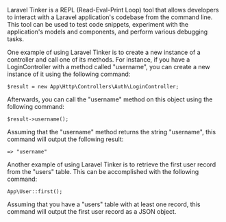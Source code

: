 Laravel Tinker is a REPL (Read-Eval-Print Loop) tool that allows developers to interact with a Laravel application's codebase from the command line. This tool can be used to test code snippets, experiment with the application's models and components, and perform various debugging tasks.

One example of using Laravel Tinker is to create a new instance of a controller and call one of its methods. For instance, if you have a LoginController with a method called "username", you can create a new instance of it using the following command:
```
$result = new App\Http\Controllers\Auth\LoginController;
```

Afterwards, you can call the "username" method on this object using the following command:
```
$result->username();
```

Assuming that the "username" method returns the string "username", this command will output the following result:
```
=> "username"
```

Another example of using Laravel Tinker is to retrieve the first user record from the "users" table. This can be accomplished with the following command:
```
App\User::first();
```

Assuming that you have a "users" table with at least one record, this command will output the first user record as a JSON object.
